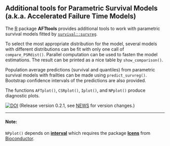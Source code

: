 ## Additional tools for Parametric Survival Models (a.k.a. Accelerated Failure Time Models)

The [R](https://www.r-project.org/) package **AFTtools** provides additional tools
to work with parametric survival models fitted by [`survival::survreg`](https://cran.r-project.org/web/packages/survival/).  

To select the most appropriate distribution for the model, several models with 
different distributions can be fit with only one call of `compare_PSMdist()`. Parallel 
computation can be used to fasten the model estimations. The result can be printed 
as a nice table by `show_comparison()`.  

Population average predictions (survival and quantiles) from parametric survival 
models with frailties can be made using `predict_survreg()`. Bootstrap confidence 
intervals of the predictions are also provided.  

The functions `AFTplot()`, `CSRplot()`, `Iplot()`, and `NPplot()` produce diagnostic 
plots.  

[![DOI](https://zenodo.org/badge/doi/10.5281/zenodo.46383.svg)](http://dx.doi.org/10.5281/zenodo.46383) (Release version 0.2.1, see [NEWS](NEWS.md) for version changes.)   

***

#### Note:  

`NPplot()` depends on [**interval**](https://cran.r-project.org/web/packages/interval/index.html) which requires the package [**Icens**](http://www.bioconductor.org/packages/release/bioc/html/Icens.html) from [Bioconductor](http://www.bioconductor.org/).